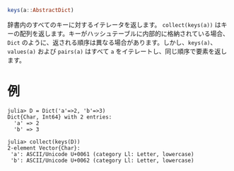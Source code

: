 ```julia
keys(a::AbstractDict)
```

辞書内のすべてのキーに対するイテレータを返します。 `collect(keys(a))` はキーの配列を返します。キーがハッシュテーブルに内部的に格納されている場合、`Dict` のように、返される順序は異なる場合があります。しかし、`keys(a)`、`values(a)` および `pairs(a)` はすべて `a` をイテレートし、同じ順序で要素を返します。

# 例

```jldoctest
julia> D = Dict('a'=>2, 'b'=>3)
Dict{Char, Int64} with 2 entries:
  'a' => 2
  'b' => 3

julia> collect(keys(D))
2-element Vector{Char}:
 'a': ASCII/Unicode U+0061 (category Ll: Letter, lowercase)
 'b': ASCII/Unicode U+0062 (category Ll: Letter, lowercase)
```
